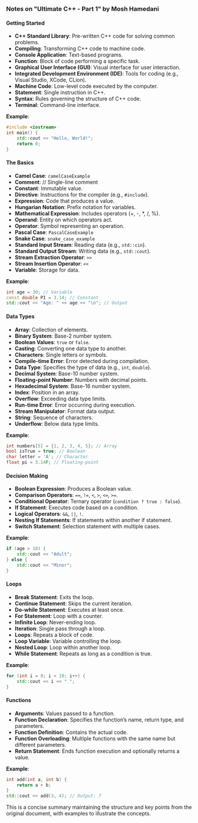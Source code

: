 ### Notes on "Ultimate C++ - Part 1" by Mosh Hamedani

#### Getting Started
- **C++ Standard Library**: Pre-written C++ code for solving common problems.
- **Compiling**: Transforming C++ code to machine code.
- **Console Application**: Text-based programs.
- **Function**: Block of code performing a specific task.
- **Graphical User Interface (GUI)**: Visual interface for user interaction.
- **Integrated Development Environment (IDE)**: Tools for coding (e.g., Visual Studio, XCode, CLion).
- **Machine Code**: Low-level code executed by the computer.
- **Statement**: Single instruction in C++.
- **Syntax**: Rules governing the structure of C++ code.
- **Terminal**: Command-line interface.

**Example**: 
```cpp
#include <iostream>
int main() {
    std::cout << "Hello, World!";
    return 0;
}
```

#### The Basics
- **Camel Case**: `camelCaseExample`
- **Comment**: // Single-line comment
- **Constant**: Immutable value.
- **Directive**: Instructions for the compiler (e.g., `#include`).
- **Expression**: Code that produces a value.
- **Hungarian Notation**: Prefix notation for variables.
- **Mathematical Expression**: Includes operators (+, -, *, /, %).
- **Operand**: Entity on which operators act.
- **Operator**: Symbol representing an operation.
- **Pascal Case**: `PascalCaseExample`
- **Snake Case**: `snake_case_example`
- **Standard Input Stream**: Reading data (e.g., `std::cin`).
- **Standard Output Stream**: Writing data (e.g., `std::cout`).
- **Stream Extraction Operator**: `>>`
- **Stream Insertion Operator**: `<<`
- **Variable**: Storage for data.

**Example**: 
```cpp
int age = 30; // Variable
const double PI = 3.14; // Constant
std::cout << "Age: " << age << "\n"; // Output
```

#### Data Types
- **Array**: Collection of elements.
- **Binary System**: Base-2 number system.
- **Boolean Values**: `true` or `false`.
- **Casting**: Converting one data type to another.
- **Characters**: Single letters or symbols.
- **Compile-time Error**: Error detected during compilation.
- **Data Type**: Specifies the type of data (e.g., `int`, `double`).
- **Decimal System**: Base-10 number system.
- **Floating-point Number**: Numbers with decimal points.
- **Hexadecimal System**: Base-16 number system.
- **Index**: Position in an array.
- **Overflow**: Exceeding data type limits.
- **Run-time Error**: Error occurring during execution.
- **Stream Manipulator**: Format data output.
- **String**: Sequence of characters.
- **Underflow**: Below data type limits.

**Example**: 
```cpp
int numbers[5] = {1, 2, 3, 4, 5}; // Array
bool isTrue = true; // Boolean
char letter = 'A'; // Character
float pi = 3.14F; // Floating-point
```

#### Decision Making
- **Boolean Expression**: Produces a Boolean value.
- **Comparison Operators**: `==`, `!=`, `<`, `>`, `<=`, `>=`.
- **Conditional Operator**: Ternary operator (`condition ? true : false`).
- **If Statement**: Executes code based on a condition.
- **Logical Operators**: `&&`, `||`, `!`.
- **Nesting If Statements**: If statements within another if statement.
- **Switch Statement**: Selection statement with multiple cases.

**Example**: 
```cpp
if (age > 18) {
    std::cout << "Adult";
} else {
    std::cout << "Minor";
}
```

#### Loops
- **Break Statement**: Exits the loop.
- **Continue Statement**: Skips the current iteration.
- **Do-while Statement**: Executes at least once.
- **For Statement**: Loop with a counter.
- **Infinite Loop**: Never-ending loop.
- **Iteration**: Single pass through a loop.
- **Loops**: Repeats a block of code.
- **Loop Variable**: Variable controlling the loop.
- **Nested Loop**: Loop within another loop.
- **While Statement**: Repeats as long as a condition is true.

**Example**: 
```cpp
for (int i = 0; i < 10; i++) {
    std::cout << i << " ";
}
```

#### Functions
- **Arguments**: Values passed to a function.
- **Function Declaration**: Specifies the function’s name, return type, and parameters.
- **Function Definition**: Contains the actual code.
- **Function Overloading**: Multiple functions with the same name but different parameters.
- **Return Statement**: Ends function execution and optionally returns a value.

**Example**: 
```cpp
int add(int a, int b) {
    return a + b;
}
std::cout << add(3, 4); // Output: 7
```

This is a concise summary maintaining the structure and key points from the original document, with examples to illustrate the concepts.
